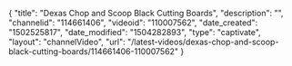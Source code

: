{
    "title": "Dexas Chop and Scoop Black Cutting Boards",
    "description": "",
    "channelid": "114661406",
    "videoid": "110007562",
    "date_created": "1502525817",
    "date_modified": "1504282893",
    "type": "captivate",
    "layout": "channelVideo",
    "url": "\/latest-videos\/dexas-chop-and-scoop-black-cutting-boards\/114661406-110007562"
}